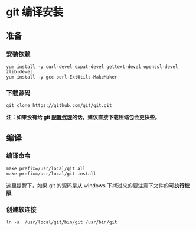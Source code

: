 # git 编译安装

## 准备

### 安装依赖

    yum install -y curl-devel expat-devel gettext-devel openssl-devel zlib-devel
    yum install -y gcc perl-ExtUtils-MakeMaker

### 下载源码

    git clone https://github.com/git/git.git

**注：如果没有给 git
[配置代理](/工具/编程工具/版本控制/git/配置代理)的话，建议直接下载压缩包会更快些。**  

## 编译

### 编译命令

    make prefix=/usr/local/git all 
    make prefix=/usr/local/git install

这里提醒下，如果 git 的源码是从 windows
下拷过来的要注意下文件的可**执行权限**  

### 创建软连接

    ln -s  /usr/local/git/bin/git /usr/bin/git
